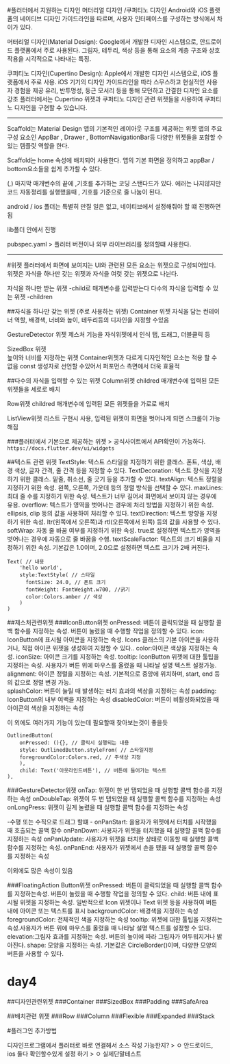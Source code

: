 #플러터에서 지원하는 디자인
머터리얼 디자인 /쿠퍼티노 디자인
Android와 iOS 플랫폼의 네이티브 디자인 가이드라인을 따르며, 사용자 인터페이스를 구성하는 방식에서 차이가 있다.


머터리얼 디자인(Material Design):
Google에서 개발한 디자인 시스템으로, 안드로이드 플랫폼에서 주로 사용된다.
그림자, 테두리, 색상 등을 통해 요소의 계층 구조와 상호 작용을 시각적으로 나타내는 특징.

쿠퍼티노 디자인(Cupertino Design):
Apple에서 개발한 디자인 시스템으로, iOS 플랫폼에서 주로 사용.
iOS 기기의 디자인 가이드라인을 따라 스무스하고 현실적인 사용자 경험을 제공
유리, 반투명성, 둥근 모서리 등을 통해 모던하고 간결한 디자인 요소를 강조
플러터에서는 Cupertino 위젯과 쿠퍼티노 디자인 관련 위젯들을 사용하여 쿠퍼티노 디자인을 구현할 수 있습니다.


---------------------------------

Scaffold는 Material Design 앱의 기본적인 레이아웃 구조를 제공하는 위젯
앱의 주요 구성 요소인 AppBar , Drawer , BottomNavigationBar등 다양한 위젯들을 포함할 수 있는 템플릿 역할을 한다.

Scaffold는 home 속성에 배치되어 사용한다. 앱의 기본 화면을 정의하고 appBar / bottom요소들을 쉽게 추가할 수 있다.

(,) 마지막 매개변수의 끝에 ,기호를 추가하는 코딩 스탠다드가 있다. 에러는 나지않지만 코드 자동정리를 실행했을때 , 기호를 기준으로 줄 나눔이 된다.


android / ios 폴더는 특별히 만질 일은 없고, 네이티브에서 설정해줘야 할 떄  진행하면됨 

lib폴더 안에서 진행 

pubspec.yaml > 플러터 버전이나 외부 라이브러리를 정의할떄 사용한다. 

--------------------------------

#위젯
플러터에서 화면에 보여지는 UI와 관련된 모든 요소는 위젯으로 구성되어있다. 
위젯은 자식을 하나만 갖는 위젯과 자식을 여럿 갖는 위젯으로 나뉜다. 

자식을 하나만 받는 위젯 -child로 매개변수를 입력받는다
다수의 자식을 입력할 수 있는 위젯 -children

##자식을 하나만 갖는 위젯 (주로 사용하는 위젯) 
Container 위젯
    자식을 담는 컨테이너 역할, 배경색, 너비와 높이, 테두리등의 디자인을 지정할 수있음

GestureDetector 위젯
    제스처 기능을 자식위젯에서 인식 탭, 드래그, 더블클릭 등 

SizedBox 위젯     
    높이와 너비를 지정하는 위젯 Container위젯과 다르게 디자인적인 요소는 적용 할 수 없음 
    const 생성자로 선언할 수있어서 퍼포먼스 측면에서 더욱 효율적 

##다수의 자식을 입력할 수 있는 위젯
Column위젯
    childred 매개변수에 입력된 모든 위젯들을 세로로 배치 

Row위젯
    childred 매개변수에 입력된 모든 위젯들을 가로로 배치   

ListView위젯
    리스트 구현시 사용, 입력된 위젯이 화면을 벗어나게 되면 스크롤이 가능해짐 

###플러터에서 기본으로 제공하는 위젯 > 공식사이트에서 API확인이 가능하다.
`https://docs.flutter.dev/ui/widgets`


##텍스트 관련 위젯 
TextStyle: 텍스트 스타일을 지정하기 위한 클래스. 폰트, 색상, 배경 색상, 글자 간격, 줄 간격 등을 지정할 수 있다.
TextDecoration: 텍스트 장식을 지정하기 위한 클래스. 밑줄, 취소선, 줄 긋기 등을 추가할 수 있다.
textAlign: 텍스트 정렬을 지정하기 위한 속성. 왼쪽, 오른쪽, 가운데 등의 정렬 방식을 선택할 수 있다.
maxLines: 최대 줄 수를 지정하기 위한 속성. 텍스트가 너무 길어서 화면에서 보이지 않는 경우에 유용.
overflow: 텍스트가 영역을 벗어나는 경우에 처리 방법을 지정하기 위한 속성. ellipsis, clip 등의 값을 사용하여 처리할 수 있다.
textDirection: 텍스트 방향을 지정하기 위한 속성. ltr(왼쪽에서 오른쪽)과 rtl(오른쪽에서 왼쪽) 등의 값을 사용할 수 있다.
softWrap: 자동 줄 바꿈 여부를 지정하기 위한 속성. true로 설정하면 텍스트가 영역을 벗어나는 경우에 자동으로 줄 바꿈을 수행.
textScaleFactor: 텍스트의 크기 비율을 지정하기 위한 속성. 기본값은 1.0이며, 2.0으로 설정하면 텍스트 크기가 2배 커진다.


    Text( // 내용
        'hello world',
        style:TextStyle( // 스타일
          fontSize: 24.0, // 폰트 크기
          fontWeight: FontWeight.w700, //굵기 
          color:Colors.amber // 색상 
        )
    )

##제스처관련위젯 
###IconButton위젯
onPressed: 버튼이 클릭되었을 때 실행할 콜백 함수를 지정하는 속성. 버튼이 눌렸을 때 수행할 작업을 정의할 수 있다.
icon: IconButton에 표시될 아이콘을 지정하는 속성. Icons 클래스의 기본 아이콘을 사용하거나, 직접 아이콘 위젯을 생성하여 지정할 수 있다..
color:아이콘 색상을 지정하는 속성.
iconSize: 아이콘 크기를 지정하는 속성.
tooltip: IconButton 위젯에 대한 툴팁을 지정하는 속성. 사용자가 버튼 위에 마우스를 올렸을 때 나타날 설명 텍스트 설정가능.
alignment: 아이콘 정렬을 지정하는 속성. 기본적으로 중앙에 위치하며, start, end 등의 값으로 정렬 변경 가능.    
splashColor: 버튼이 눌릴 때 발생하는 터치 효과의 색상을 지정하는 속성
padding: IconButton의 내부 여백을 지정하는 속성
disabledColor: 버튼이 비활성화되었을 때 아이콘의 색상을 지정하는 속성

이 외에도 여러가지 기능이 있는데 필요할때 찾아보는것이 좋을듯 

    OutlinedButton(
        onPressed: (){}, // 클릭시 실행되는 내용
        style: OutlinedButton.styleFrom( // 스타일지정
        foregroundColor:Colors.red, // 주색상 지정 
        ),
        child: Text('아웃라인드버튼'), // 버튼에 들어가는 텍스트
    ),

###GestureDetector위젯
onTap: 위젯이 한 번 탭되었을 때 실행할 콜백 함수를 지정하는 속성
onDoubleTap: 위젯이 두 번 탭되었을 때 실행할 콜백 함수를 지정하는 속성
onLongPress: 위젯이 길게 눌렸을 때 실행할 콜백 함수를 지정하는 속성

-수평 또는 수직으로 드래그 할떄 - 
onPanStart: 을용자가 위젯에서 터치를 시작했을 때 호출되는 콜백 함수
onPanDown: 사용자가 위젯을 터치했을 때 실행할 콜백 함수를 지정하는 속성
onPanUpdate: 사용자가 위젯을 터치한 상태로 이동할 때 실행할 콜백 함수를 지정하는 속성.
onPanEnd: 사용자가 위젯에서 손을 뗐을 때 실행할 콜백 함수를 지정하는 속성

이외에도 많은 속성이 있음 

###FloatingAction Button위젯
onPressed: 버튼이 클릭되었을 때 실행할 콜백 함수를 지정하는속성. 버튼이 눌렸을 때 수행할 작업을 정의할 수 있다.
child: 버튼 내에 표시될 위젯을 지정하는 속성. 일반적으로 Icon 위젯이나 Text 위젯 등을 사용하여 버튼 내에 아이콘 또는 텍스트를 표시
backgroundColor:  배경색을 지정하는 속성
foregroundColor:  전체적인 색을 지정하는 속성
tooltip: 위젯에 대한 툴팁을 지정하는 속성.사용자가 버튼 위에 마우스를 올렸을 때 나타날 설명 텍스트를 설정할 수 있다.
elevation:그림자 효과를 지정하는 속성. 버튼의 높이에 따라 그림자가 어두워지거나 밝아진다.
shape: 모양을 지정하는 속성. 기본값은 CircleBorder()이며, 다양한 모양의 버튼을 사용할 수 있다.




#  day4
##디자인관련위젯 
###Container
###SizedBox
###Padding
###SafeArea

##배치관련 위젯
###Row
###Column
###Flexible 
###Expanded
###Stack


#플러그인 추가방법



디자인프로그램에서 플러터로 바로 연결해서 소스 작성 가능한지? > ㅇ 
안드로이드, ios 둘다 확인할수있게 설정 하기 > ㅇ
실제단말테스트 


